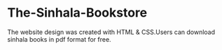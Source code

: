 # The-Sinhala-Bookstore
The website design was created with HTML & CSS.Users can download sinhala books in pdf format for free.
